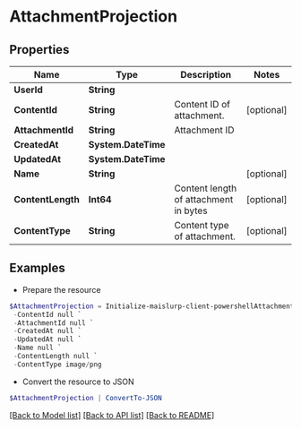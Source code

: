# AttachmentProjection
## Properties

Name | Type | Description | Notes
------------ | ------------- | ------------- | -------------
**UserId** | **String** |  | 
**ContentId** | **String** | Content ID of attachment. | [optional] 
**AttachmentId** | **String** | Attachment ID | 
**CreatedAt** | **System.DateTime** |  | 
**UpdatedAt** | **System.DateTime** |  | 
**Name** | **String** |  | [optional] 
**ContentLength** | **Int64** | Content length of attachment in bytes | [optional] 
**ContentType** | **String** | Content type of attachment. | [optional] 

## Examples

- Prepare the resource
```powershell
$AttachmentProjection = Initialize-maislurp-client-powershellAttachmentProjection  -UserId null `
 -ContentId null `
 -AttachmentId null `
 -CreatedAt null `
 -UpdatedAt null `
 -Name null `
 -ContentLength null `
 -ContentType image/png
```

- Convert the resource to JSON
```powershell
$AttachmentProjection | ConvertTo-JSON
```

[[Back to Model list]](../README#documentation-for-models) [[Back to API list]](../README#documentation-for-api-endpoints) [[Back to README]](../README)

